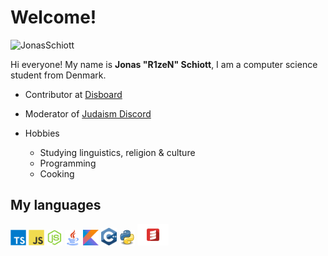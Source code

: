 # Welcome!
<img src="https://komarev.com/ghpvc/?username=JonasSchiott&color=blueviolet" alt="JonasSchiott" />

Hi everyone! My name is **Jonas "R1zeN" Schiott**, I am a computer science student from Denmark.

- Contributor at [Disboard](https://github.com/disboardorg)
- Moderator of [Judaism Discord](https://discord.gg/Judaism)

- Hobbies
  - Studying linguistics, religion & culture
  - Programming
  - Cooking

<h2>My languages </h2>
<code><img width="25px" src="https://github.com/JonasSchiott/JonasSchiott/blob/master/assets/typescript.svg"></code>
<code><img width="25px" src="https://github.com/JonasSchiott/JonasSchiott/blob/master/assets/javascript.svg"></code>
<code><img width="25px" src="https://github.com/JonasSchiott/JonasSchiott/blob/master/assets/nodejs.svg"></code>
<code><img width="25px" src="https://github.com/JonasSchiott/JonasSchiott/blob/master/assets/java.png"></code>
<code><img width="25px" src="https://github.com/JonasSchiott/JonasSchiott/blob/master/assets/kotlin.png"></code>
<code><img width="25px" src="https://github.com/JonasSchiott/JonasSchiott/blob/master/assets/cpp.svg"></code>
<code><img width="25px" src="https://github.com/JonasSchiott/JonasSchiott/blob/master/assets/python.png"></code>
<code><img width="50px" src="https://github.com/JonasSchiott/JonasSchiott/blob/master/assets/scala.png"></code>
